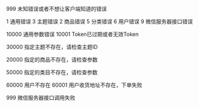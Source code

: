 999  未知错误或者不想让客户端知道的错误

1 通用错误
3 主题错误
2 商品错误
5 分类错误
6 用户错误
9 微信服务器接口错误

10000  通用参数错误
10001  Token已过期或者无效Token


30000  指定主题不存在，请检查主题ID

20000  指定的商品不存在，请检查参数

50000  指定的类目不存在，请检查参数

60000   用户不存在
60001   用户收货地址不存在，下单失败

999 微信服务器接口调用失败